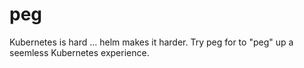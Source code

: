 # peg
Kubernetes is hard ... helm makes it harder. Try peg for to "peg" up a seemless Kubernetes experience. 

